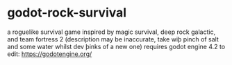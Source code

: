 # godot-rock-survival
 a roguelike survival game inspired by magic survival, deep rock galactic, and team fortress 2
 (description may be inaccurate, take wiþ pinch of salt and some water whilst dev þinks of a new one)
 requires godot engine 4.2 to edit: https://godotengine.org/
